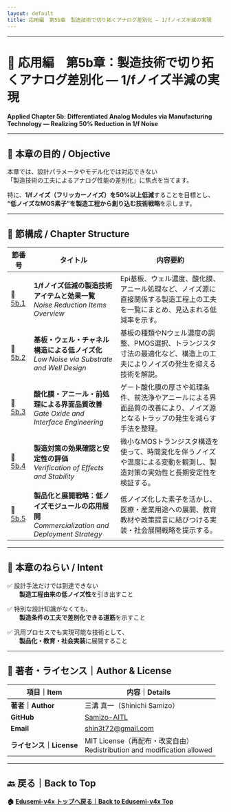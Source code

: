 ```yaml
---
layout: default
title: 応用編　第5b章　製造技術で切り拓くアナログ差別化 — 1/fノイズ半減の実現
---
```


---

# 🌟 応用編　第5b章：製造技術で切り拓くアナログ差別化 — 1/fノイズ半減の実現  
**Applied Chapter 5b: Differentiated Analog Modules via Manufacturing Technology — Realizing 50% Reduction in 1/f Noise**

---

## 🎯 本章の目的 / Objective

本章では、設計パラメータやモデル化では対応できない  
「製造技術の工夫によるアナログ性能の差別化」に焦点を当てます。  

特に、**1/fノイズ（フリッカーノイズ）を50%以上低減**することを目標とし、  
**“低ノイズなMOS素子”を製造工程から創り込む技術戦略**を示します。

---

## 🧭 節構成 / Chapter Structure

| 節番号 | タイトル | 内容要約 |
|--------|----------|----------|
| 🔹 [5b.1](5b_1_noise_reduction_items_full.md) | **1/fノイズ低減の製造技術アイテムと効果一覧**<br>*Noise Reduction Items Overview* | Epi基板、ウェル濃度、酸化膜、アニール処理など、ノイズ源に直接関係する製造工程上の工夫を一覧にまとめ、見込まれる低減率を示す。 |
| 🔹 [5b.2](5b_2_structure_and_well_engineering.md) | **基板・ウェル・チャネル構造による低ノイズ化**<br>*Low Noise via Substrate and Well Design* | 基板の種類やNウェル濃度の調整、PMOS選択、トランジスタ寸法の最適化など、構造上の工夫によりノイズの発生を抑える技術を解説。 |
| 🔹 [5b.3](5b_3_oxide_interface_control.md) | **酸化膜・アニール・前処理による界面品質改善**<br>*Gate Oxide and Interface Engineering* | ゲート酸化膜の厚さや処理条件、前洗浄やアニールによる界面品質の改善により、ノイズ源となるトラップの発生を減らす手法を整理。 |
| 🔹 [5b.4](5b_4_effect_verification.md) | **製造対策の効果確認と安定性の評価**<br>*Verification of Effects and Stability* | 微小なMOSトランジスタ構造を使って、時間変化を伴うノイズや温度による変動を観測し、製造対策の実効性と長期安定性を検証する。 |
| 🔹 [5b.5](5b_5_application_and_business.md) | **製品化と展開戦略：低ノイズモジュールの応用展開**<br>*Commercialization and Deployment Strategy* | 低ノイズ化した素子を活かし、医療・産業用途への展開、教育教材や政策提言に結びつける実装・社会展開戦略を提示する。 |

---

## 🔁 本章のねらい / Intent

✅ 設計手法だけでは到達できない  
  **製造工程由来の低ノイズ性**を引き出すこと  

✅ 特別な設計知識がなくても、  
  **製造条件の工夫で差別化できる道筋**を示すこと  

✅ 汎用プロセスでも実現可能な技術として、  
  **製品化・教育・社会実装**に展開すること  

---

## 👤 著者・ライセンス｜Author & License

| 項目｜Item | 内容｜Details |
|------------|----------------------------|
| **著者｜Author** | 三溝 真一（Shinichi Samizo） |
| **GitHub** | [Samizo-AITL](https://github.com/Samizo-AITL) |
| **Email** | [shin3t72@gmail.com](mailto:shin3t72@gmail.com) |
| **ライセンス｜License** | MIT License（再配布・改変自由）<br>Redistribution and modification allowed |

---

## 🔙 戻る｜Back to Top
**🏠 [Edusemi-v4x トップへ戻る｜Back to Edusemi-v4x Top](../README.md)**

